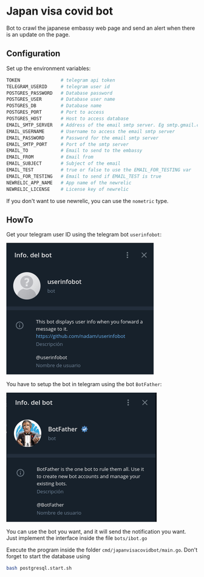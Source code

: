 # Japan visa covid bot

Bot to crawl the japanese embassy web page and send an alert when there is an update on the page.

## Configuration

Set up the environment variables:

```bash
TOKEN               # telegram api token
TELEGRAM_USERID     # telegram user id
POSTGRES_PASSWORD   # Database password
POSTGRES_USER       # Database user name
POSTGRES_DB         # Database name
POSTGRES_PORT       # Port to access
POSTGRES_HOST       # Host to access database
EMAIL_SMTP_SERVER   # Address of the email smtp server. Eg smtp.gmail.com
EMAIL_USERNAME      # Username to access the email smtp server
EMAIL_PASSWORD      # Password for the email smtp server
EMAIL_SMTP_PORT     # Port of the smtp server
EMAIL_TO            # Email to send to the embassy
EMAIL_FROM          # Email from
EMAIL_SUBJECT       # Subject of the email
EMAIL_TEST          # true or false to use the EMAIL_FOR_TESTING var
EMAIL_FOR_TESTING   # Email to send if EMAIL_TEST is true
NEWRELIC_APP_NAME   # App name of the newrelic
NEWRELIC_LICENSE    # License key of newrelic
```

If you don't want to use newrelic, you can use the `nometric` type.

## HowTo

Get your telegram user ID using the telegram bot `userinfobot`:

![bot user](./assets/capture_telegram_bot.png)

You have to setup the bot in telegram using the bot `BotFather`:

![bot father](./assets/capture_botfather_bot.png)

You can use the bot you want, and it will send the notification you want. Just implement the interface inside the file `bots/ibot.go`

Execute the program inside the folder `cmd/japanvisacovidbot/main.go`. Don't forget to start the database using

```bash
bash postgresql.start.sh
```
